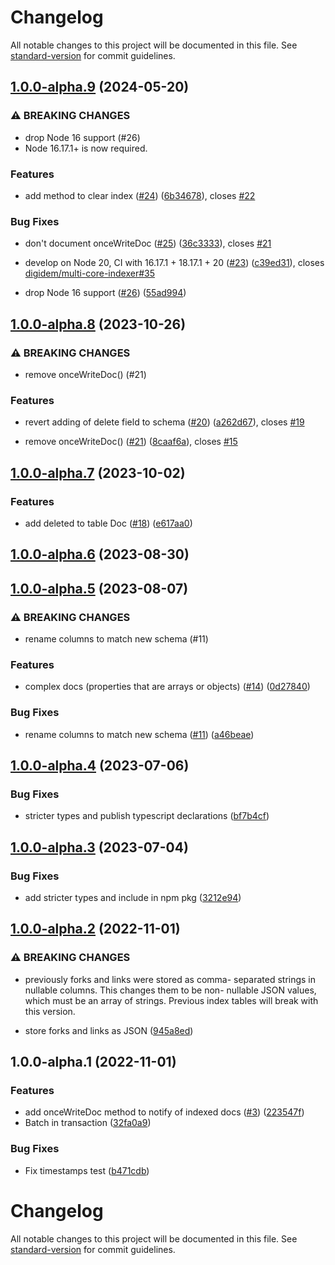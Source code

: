 # Changelog

All notable changes to this project will be documented in this file. See [standard-version](https://github.com/conventional-changelog/standard-version) for commit guidelines.

## [1.0.0-alpha.9](https://github.com/digidem/mapeo-sqlite-indexer/compare/v1.0.0-alpha.8...v1.0.0-alpha.9) (2024-05-20)

### ⚠ BREAKING CHANGES

- drop Node 16 support (#26)
- Node 16.17.1+ is now required.

### Features

- add method to clear index ([#24](https://github.com/digidem/mapeo-sqlite-indexer/issues/24)) ([6b34678](https://github.com/digidem/mapeo-sqlite-indexer/commit/6b346788bc50fe39d4c040fdb2ab11417a1c6253)), closes [#22](https://github.com/digidem/mapeo-sqlite-indexer/issues/22)

### Bug Fixes

- don't document onceWriteDoc ([#25](https://github.com/digidem/mapeo-sqlite-indexer/issues/25)) ([36c3333](https://github.com/digidem/mapeo-sqlite-indexer/commit/36c33338b129343731bc881359fa2368957ab027)), closes [#21](https://github.com/digidem/mapeo-sqlite-indexer/issues/21)

- develop on Node 20, CI with 16.17.1 + 18.17.1 + 20 ([#23](https://github.com/digidem/mapeo-sqlite-indexer/issues/23)) ([c39ed31](https://github.com/digidem/mapeo-sqlite-indexer/commit/c39ed31409e1cf33a6662caf07455b0a1828c469)), closes [digidem/multi-core-indexer#35](https://github.com/digidem/multi-core-indexer/issues/35)
- drop Node 16 support ([#26](https://github.com/digidem/mapeo-sqlite-indexer/issues/26)) ([55ad994](https://github.com/digidem/mapeo-sqlite-indexer/commit/55ad9944fac0ae0effdf4ee87581f468e83b95e6))

## [1.0.0-alpha.8](https://github.com/digidem/mapeo-sqlite-indexer/compare/v1.0.0-alpha.7...v1.0.0-alpha.8) (2023-10-26)

### ⚠ BREAKING CHANGES

- remove onceWriteDoc() (#21)

### Features

- revert adding of delete field to schema ([#20](https://github.com/digidem/mapeo-sqlite-indexer/issues/20)) ([a262d67](https://github.com/digidem/mapeo-sqlite-indexer/commit/a262d676ad47967bbda71aeaacefd84f7327cf71)), closes [#19](https://github.com/digidem/mapeo-sqlite-indexer/issues/19)

- remove onceWriteDoc() ([#21](https://github.com/digidem/mapeo-sqlite-indexer/issues/21)) ([8caaf6a](https://github.com/digidem/mapeo-sqlite-indexer/commit/8caaf6a9becf191aca8b9072a53b7671245496c7)), closes [#15](https://github.com/digidem/mapeo-sqlite-indexer/issues/15)

## [1.0.0-alpha.7](https://github.com/digidem/mapeo-sqlite-indexer/compare/v1.0.0-alpha.6...v1.0.0-alpha.7) (2023-10-02)

### Features

- add deleted to table Doc ([#18](https://github.com/digidem/mapeo-sqlite-indexer/issues/18)) ([e617aa0](https://github.com/digidem/mapeo-sqlite-indexer/commit/e617aa0cf397c2cea9f281653fb7a2234a83ae37))

## [1.0.0-alpha.6](https://github.com/digidem/mapeo-sqlite-indexer/compare/v1.0.0-alpha.5...v1.0.0-alpha.6) (2023-08-30)

## [1.0.0-alpha.5](https://github.com/digidem/mapeo-sqlite-indexer/compare/v1.0.0-alpha.4...v1.0.0-alpha.5) (2023-08-07)

### ⚠ BREAKING CHANGES

- rename columns to match new schema (#11)

### Features

- complex docs (properties that are arrays or objects) ([#14](https://github.com/digidem/mapeo-sqlite-indexer/issues/14)) ([0d27840](https://github.com/digidem/mapeo-sqlite-indexer/commit/0d27840fd910897fea1269fb891cc4edf0443a3d))

### Bug Fixes

- rename columns to match new schema ([#11](https://github.com/digidem/mapeo-sqlite-indexer/issues/11)) ([a46beae](https://github.com/digidem/mapeo-sqlite-indexer/commit/a46beae2ae27f63edb0080f261d983b9df333b77))

## [1.0.0-alpha.4](https://github.com/digidem/mapeo-sqlite-indexer/compare/v1.0.0-alpha.2...v1.0.0-alpha.4) (2023-07-06)

### Bug Fixes

- stricter types and publish typescript declarations ([bf7b4cf](https://github.com/digidem/mapeo-sqlite-indexer/commit/bf7b4cf10c8bbf051daf6938b64b7a843fc2248c))

## [1.0.0-alpha.3](https://github.com/digidem/mapeo-sqlite-indexer/compare/v1.0.0-alpha.2...v1.0.0-alpha.3) (2023-07-04)

### Bug Fixes

- add stricter types and include in npm pkg ([3212e94](https://github.com/digidem/mapeo-sqlite-indexer/commit/3212e947332db55d61aef3df1fe3df0f3ea75bdd))

## [1.0.0-alpha.2](https://github.com/digidem/mapeo-sqlite-indexer/compare/v1.0.0-alpha.1...v1.0.0-alpha.2) (2022-11-01)

### ⚠ BREAKING CHANGES

- previously forks and links were stored as comma-
  separated strings in nullable columns. This changes them to be non-
  nullable JSON values, which must be an array of strings. Previous index
  tables will break with this version.

- store forks and links as JSON ([945a8ed](https://github.com/digidem/mapeo-sqlite-indexer/commit/945a8edea0d52de41427e4e73c4f937847ec2fef))

## 1.0.0-alpha.1 (2022-11-01)

### Features

- add onceWriteDoc method to notify of indexed docs ([#3](https://github.com/digidem/mapeo-sqlite-indexer/issues/3)) ([223547f](https://github.com/digidem/mapeo-sqlite-indexer/commit/223547f592ba3b436594da2a5c69d5aa5bb55444))
- Batch in transaction ([32fa0a9](https://github.com/digidem/mapeo-sqlite-indexer/commit/32fa0a91f6145d416772e52009b169199d55df09))

### Bug Fixes

- Fix timestamps test ([b471cdb](https://github.com/digidem/mapeo-sqlite-indexer/commit/b471cdb9afdd3ed5108cf40a0f656f5022f2687a))

# Changelog

All notable changes to this project will be documented in this file. See [standard-version](https://github.com/conventional-changelog/standard-version) for commit guidelines.
